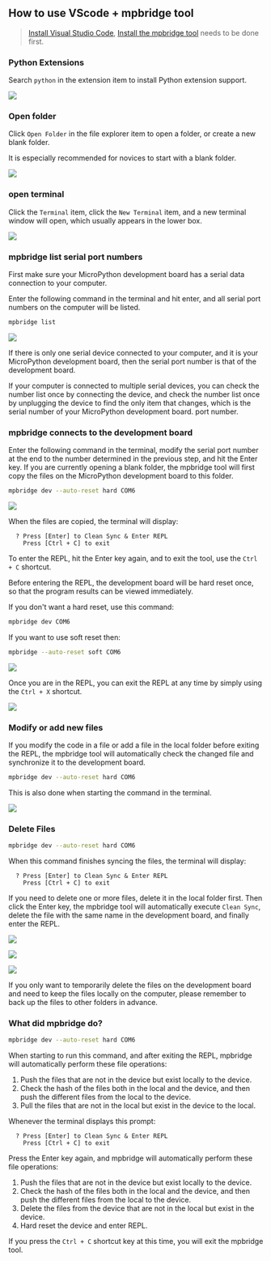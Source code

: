 ## How to use VScode + mpbridge tool

> [Install Visual Studio Code](./environment.md#install-visual-studio-code), [Install the mpbridge tool](./environment.md#install-the-mpbridge-tool) needs to be done first.

### Python Extensions

Search `python` in the extension item to install Python extension support.

![](../assets/images/vscode_mpbridge_1.png)

### Open folder

Click `Open Folder` in the file explorer item to open a folder, or create a new blank folder.

It is especially recommended for novices to start with a blank folder.

![](../assets/images/vscode_mpbridge_2.png)

### open terminal

Click the `Terminal` item, click the `New Terminal` item, and a new terminal window will open, which usually appears in the lower box.

![](../assets/images/vscode_mpbridge_3.png)

### mpbridge list serial port numbers

First make sure your MicroPython development board has a serial data connection to your computer.

Enter the following command in the terminal and hit enter, and all serial port numbers on the computer will be listed.
```sh
mpbridge list
```

![](../assets/images/vscode_mpbridge_4.png)

If there is only one serial device connected to your computer, and it is your MicroPython development board, then the serial port number is that of the development board.

If your computer is connected to multiple serial devices, you can check the number list once by connecting the device, and check the number list once by unplugging the device to find the only item that changes, which is the serial number of your MicroPython development board. port number.

### mpbridge connects to the development board

Enter the following command in the terminal, modify the serial port number at the end to the number determined in the previous step, and hit the Enter key. If you are currently opening a blank folder, the mpbridge tool will first copy the files on the MicroPython development board to this folder.
```sh
mpbridge dev --auto-reset hard COM6
```

![](../assets/images/vscode_mpbridge_5.png)

When the files are copied, the terminal will display:
```
  ? Press [Enter] to Clean Sync & Enter REPL
    Press [Ctrl + C] to exit
```

To enter the REPL, hit the Enter key again, and to exit the tool, use the `Ctrl + C` shortcut.

Before entering the REPL, the development board will be hard reset once, so that the program results can be viewed immediately.

If you don't want a hard reset, use this command:
```sh
mpbridge dev COM6
```

If you want to use soft reset then:
```sh
mpbridge --auto-reset soft COM6
```

![](../assets/images/vscode_mpbridge_6.png)

Once you are in the REPL, you can exit the REPL at any time by simply using the `Ctrl + X` shortcut.

![](../assets/images/vscode_mpbridge_7.png)

### Modify or add new files

If you modify the code in a file or add a file in the local folder before exiting the REPL, the mpbridge tool will automatically check the changed file and synchronize it to the development board.

```sh
mpbridge dev --auto-reset hard COM6
```

This is also done when starting the command in the terminal.

![](../assets/images/vscode_mpbridge_11.png)

### Delete Files

```sh
mpbridge dev --auto-reset hard COM6
```

When this command finishes syncing the files, the terminal will display:
```
  ? Press [Enter] to Clean Sync & Enter REPL
    Press [Ctrl + C] to exit
```

If you need to delete one or more files, delete it in the local folder first. Then click the Enter key, the mpbridge tool will automatically execute `Clean Sync`, delete the file with the same name in the development board, and finally enter the REPL.

![](../assets/images/vscode_mpbridge_8.png)

![](../assets/images/vscode_mpbridge_9.png)

![](../assets/images/vscode_mpbridge_10.png)

If you only want to temporarily delete the files on the development board and need to keep the files locally on the computer, please remember to back up the files to other folders in advance.

### What did mpbridge do?

```sh
mpbridge dev --auto-reset hard COM6
```

When starting to run this command, and after exiting the REPL, mpbridge will automatically perform these file operations:

1. Push the files that are not in the device but exist locally to the device.
2. Check the hash of the files both in the local and the device, and then push the different files from the local to the device.
3. Pull the files that are not in the local but exist in the device to the local.


Whenever the terminal displays this prompt:
```
  ? Press [Enter] to Clean Sync & Enter REPL
    Press [Ctrl + C] to exit
```

Press the Enter key again, and mpbridge will automatically perform these file operations:

1. Push the files that are not in the device but exist locally to the device.
2. Check the hash of the files both in the local and the device, and then push the different files from the local to the device.
3. Delete the files from the device that are not in the local but exist in the device.
4. Hard reset the device and enter REPL.

If you press the `Ctrl + C` shortcut key at this time, you will exit the mpbridge tool.
